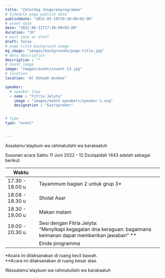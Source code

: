 ```yaml
---
title: "Zaterdag Jongerenprogramma"
# Schedule page publish date
publishDate: "2022-05-19T19:30:00+02:00"
# event date
date: "2022-06-11T17:30:00+02:00"
duration: "3h"
# post save as draft
draft: false
# page title background image
bg_image: "images/backgrounds/page-title.jpg"
# meta description
description : ""
# Event image
image: "images/events/event-13.jpg"
# location
location: "Al Hikmah moskee"

speaker:
  # speaker loop
  - name : "Fitria Jelyta"
    image : "images/event-speakers/speaker-1.svg"
    designation : "Gastspreker"


# type
type: "event"


---
```


Assalamu'alaykum wa rahmatullahi wa barakaatuh

Susunan acara Sabtu 11 Juni 2022 - 12 Dzulqaidah 1443 adalah sebagai berikut: 


| Waktu  |  |
|--------|-------|
| 17.30 - 18.00 u | Tayammum bagian 2 untuk grup 3*|
| 18.08 - 18.30 u | Sholat Asar | 
| 18.30 - 19.00 u | Makan malam | 
| 19.00 - 20.30 u | Sesi dengan Fitria Jelyta:<br/>“Menyikapi kegagalan dna keraguan: bagaimana keimanan dapat memberikan jawaban” ** |
|   | Einde programma | 

*Acara ini dilaksanakan di ruang kecil bawah.<br/>
**Acara ini dilaksanakan di ruang besar atas.


Wassalamu'alaykum wa rahmatullahi wa barakaatuh

